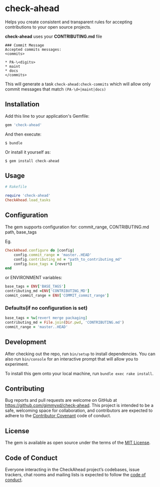 # check-ahead
Helps you create consistent and transparent rules for accepting contributions to your open source projects.

**check-ahead** uses your **CONTRIBUTING.md** file

```
### Commit Message
Accepted commits messages:
<commits>

* PA-\<digits>
* maint
* docs
</commits>
```

This will generate a task `check-ahead:check-commits` which will allow only commit messages that match `(PA-\d+|maint|docs)`


## Installation

Add this line to your application's Gemfile:

```ruby
gem 'check-ahead'
```

And then execute:

    $ bundle

Or install it yourself as:

    $ gem install check-ahead

## Usage

```ruby
# Rakefile

require 'check-ahead'
CheckAhead.load_tasks
```

## Configuration

The gem supports configuration for: commit_range, CONTRIBUTING.md path, base_tags

Eg.

```ruby
CheckAhead.configure do |config|
	config.commit_range = 'master..HEAD'
	config.contributing_md = "path_to_contributing_md"
	config.base_tags = [revert]
end
```

or ENVIRONMENT variables:

```ruby
base_tags = ENV['BASE_TAGS']
contributing_md =ENV['CONTRIBUTING_MD']
commit_commit_range = ENV['COMMIT_commit_range']
```

### Defaults(if no configuration is set)
```ruby
base_tags = %w[revert merge packaging]
contributing_md = File.join(Dir.pwd, 'CONTRIBUTING.md')
commit_range = 'master..HEAD'
```


## Development

After checking out the repo, run `bin/setup` to install dependencies. You can also run `bin/console` for an interactive prompt that will allow you to experiment.

To install this gem onto your local machine, run `bundle exec rake install`.

## Contributing

Bug reports and pull requests are welcome on GitHub at https://github.com/gimmyxd/check-ahead. This project is intended to be a safe, welcoming space for collaboration, and contributors are expected to adhere to the [Contributor Covenant](http://contributor-covenant.org) code of conduct.

## License

The gem is available as open source under the terms of the [MIT License](https://opensource.org/licenses/MIT).

## Code of Conduct

Everyone interacting in the CheckAhead project’s codebases, issue trackers, chat rooms and mailing lists is expected to follow the [code of conduct](https://github.com/gimmyxd/check-ahead/blob/master/CODE_OF_CONDUCT.md).
